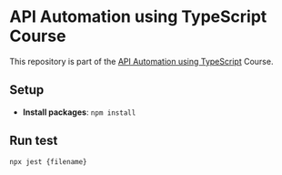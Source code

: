 # API Automation using TypeScript Course
This repository is part of the [API Automation using TypeScript](https://sdetunicorns.com/course/master-api-test-automation-using-typescript/) Course.

## Setup
- **Install packages**: `npm install`

## Run test
`npx jest {filename}`
